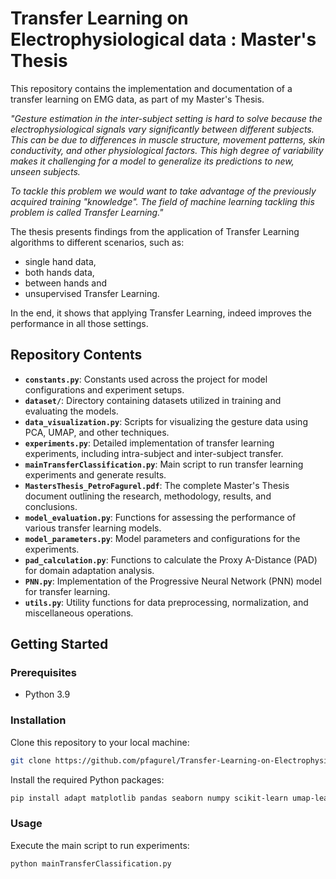 # Transfer Learning on Electrophysiological data : Master's Thesis

This repository contains the implementation and documentation of a transfer learning on EMG data, as part of my Master's Thesis.

_"Gesture estimation in the inter-subject setting is hard to solve because the electrophysiological signals vary significantly between different subjects. This can be due to differences in muscle structure, movement patterns, skin conductivity, and other physiological factors. This high degree of variability makes it challenging for a model to generalize its predictions to new, unseen subjects._
 
_To tackle this problem we would want to take advantage of the previously acquired training "knowledge". The field of machine learning tackling this problem is called Transfer Learning."_
 
The thesis presents findings from the application of Transfer Learning algorithms to different scenarios, such as:
 
*	single hand data, 
*	both hands data, 
*	between hands and 
*	unsupervised Transfer Learning.
 
In the end, it shows that applying Transfer Learning, indeed improves the performance in all those settings. 

## Repository Contents

- **`constants.py`**: Constants used across the project for model configurations and experiment setups.
- **`dataset/`**: Directory containing datasets utilized in training and evaluating the models.
- **`data_visualization.py`**: Scripts for visualizing the gesture data using PCA, UMAP, and other techniques.
- **`experiments.py`**: Detailed implementation of transfer learning experiments, including intra-subject and inter-subject transfer.
- **`mainTransferClassification.py`**: Main script to run transfer learning experiments and generate results.
- **`MastersThesis_PetroFagurel.pdf`**: The complete Master's Thesis document outlining the research, methodology, results, and conclusions.
- **`model_evaluation.py`**: Functions for assessing the performance of various transfer learning models.
- **`model_parameters.py`**: Model parameters and configurations for the experiments.
- **`pad_calculation.py`**: Functions to calculate the Proxy A-Distance (PAD) for domain adaptation analysis.
- **`PNN.py`**: Implementation of the Progressive Neural Network (PNN) model for transfer learning.
- **`utils.py`**: Utility functions for data preprocessing, normalization, and miscellaneous operations.

## Getting Started

### Prerequisites

- Python 3.9

### Installation

Clone this repository to your local machine:

```bash
git clone https://github.com/pfagurel/Transfer-Learning-on-Electrophysiological-data-thesis
```
Install the required Python packages:
```bash
pip install adapt matplotlib pandas seaborn numpy scikit-learn umap-learn
```
### Usage

Execute the main script to run experiments:

```bash
python mainTransferClassification.py
```

